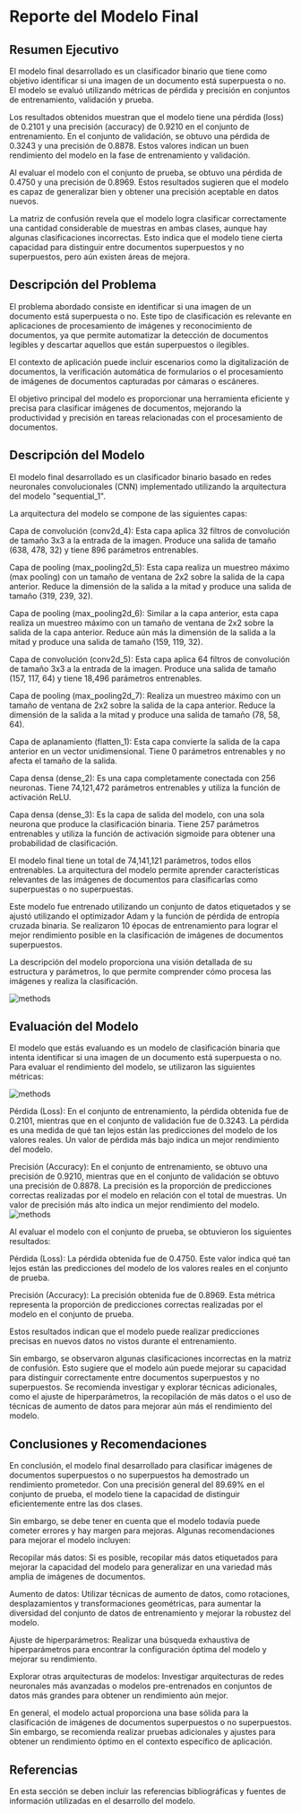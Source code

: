 # Reporte del Modelo Final

## Resumen Ejecutivo

El modelo final desarrollado es un clasificador binario que tiene como objetivo identificar si una imagen de un documento está superpuesta o no. El modelo se evaluó utilizando métricas de pérdida y precisión en conjuntos de entrenamiento, validación y prueba.

Los resultados obtenidos muestran que el modelo tiene una pérdida (loss) de 0.2101 y una precisión (accuracy) de 0.9210 en el conjunto de entrenamiento. En el conjunto de validación, se obtuvo una pérdida de 0.3243 y una precisión de 0.8878. Estos valores indican un buen rendimiento del modelo en la fase de entrenamiento y validación.

Al evaluar el modelo con el conjunto de prueba, se obtuvo una pérdida de 0.4750 y una precisión de 0.8969. Estos resultados sugieren que el modelo es capaz de generalizar bien y obtener una precisión aceptable en datos nuevos.

La matriz de confusión revela que el modelo logra clasificar correctamente una cantidad considerable de muestras en ambas clases, aunque hay algunas clasificaciones incorrectas. Esto indica que el modelo tiene cierta capacidad para distinguir entre documentos superpuestos y no superpuestos, pero aún existen áreas de mejora.

## Descripción del Problema

El problema abordado consiste en identificar si una imagen de un documento está superpuesta o no. Este tipo de clasificación es relevante en aplicaciones de procesamiento de imágenes y reconocimiento de documentos, ya que permite automatizar la detección de documentos legibles y descartar aquellos que están superpuestos o ilegibles.

El contexto de aplicación puede incluir escenarios como la digitalización de documentos, la verificación automática de formularios o el procesamiento de imágenes de documentos capturadas por cámaras o escáneres.

El objetivo principal del modelo es proporcionar una herramienta eficiente y precisa para clasificar imágenes de documentos, mejorando la productividad y precisión en tareas relacionadas con el procesamiento de documentos.

## Descripción del Modelo

El modelo final desarrollado es un clasificador binario basado en redes neuronales convolucionales (CNN) implementado utilizando la arquitectura del modelo "sequential_1".

La arquitectura del modelo se compone de las siguientes capas:

Capa de convolución (conv2d_4): Esta capa aplica 32 filtros de convolución de tamaño 3x3 a la entrada de la imagen. Produce una salida de tamaño (638, 478, 32) y tiene 896 parámetros entrenables.

Capa de pooling (max_pooling2d_5): Esta capa realiza un muestreo máximo (max pooling) con un tamaño de ventana de 2x2 sobre la salida de la capa anterior. Reduce la dimensión de la salida a la mitad y produce una salida de tamaño (319, 239, 32).

Capa de pooling (max_pooling2d_6): Similar a la capa anterior, esta capa realiza un muestreo máximo con un tamaño de ventana de 2x2 sobre la salida de la capa anterior. Reduce aún más la dimensión de la salida a la mitad y produce una salida de tamaño (159, 119, 32).

Capa de convolución (conv2d_5): Esta capa aplica 64 filtros de convolución de tamaño 3x3 a la entrada de la imagen. Produce una salida de tamaño (157, 117, 64) y tiene 18,496 parámetros entrenables.

Capa de pooling (max_pooling2d_7): Realiza un muestreo máximo con un tamaño de ventana de 2x2 sobre la salida de la capa anterior. Reduce la dimensión de la salida a la mitad y produce una salida de tamaño (78, 58, 64).

Capa de aplanamiento (flatten_1): Esta capa convierte la salida de la capa anterior en un vector unidimensional. Tiene 0 parámetros entrenables y no afecta el tamaño de la salida.

Capa densa (dense_2): Es una capa completamente conectada con 256 neuronas. Tiene 74,121,472 parámetros entrenables y utiliza la función de activación ReLU.

Capa densa (dense_3): Es la capa de salida del modelo, con una sola neurona que produce la clasificación binaria. Tiene 257 parámetros entrenables y utiliza la función de activación sigmoide para obtener una probabilidad de clasificación.

El modelo final tiene un total de 74,141,121 parámetros, todos ellos entrenables. La arquitectura del modelo permite aprender características relevantes de las imágenes de documentos para clasificarlas como superpuestas o no superpuestas.

Este modelo fue entrenado utilizando un conjunto de datos etiquetados y se ajustó utilizando el optimizador Adam y la función de pérdida de entropía cruzada binaria. Se realizaron 10 épocas de entrenamiento para lograr el mejor rendimiento posible en la clasificación de imágenes de documentos superpuestos.

La descripción del modelo proporciona una visión detallada de su estructura y parámetros, lo que permite comprender cómo procesa las imágenes y realiza la clasificación.

![methods](images/summary.png)



## Evaluación del Modelo

El modelo que estás evaluando es un modelo de clasificación binaria que intenta identificar si una imagen de un documento está superpuesta o no. Para evaluar el rendimiento del modelo, se utilizaron las siguientes métricas:

![methods](images/entrenamiento.png)

Pérdida (Loss): En el conjunto de entrenamiento, la pérdida obtenida fue de 0.2101, mientras que en el conjunto de validación fue de 0.3243. La pérdida es una medida de qué tan lejos están las predicciones del modelo de los valores reales. Un valor de pérdida más bajo indica un mejor rendimiento del modelo.

Precisión (Accuracy): En el conjunto de entrenamiento, se obtuvo una precisión de 0.9210, mientras que en el conjunto de validación se obtuvo una precisión de 0.8878. La precisión es la proporción de predicciones correctas realizadas por el modelo en relación con el total de muestras. Un valor de precisión más alto indica un mejor rendimiento del modelo.
![methods](images/evaluacion.png)

Al evaluar el modelo con el conjunto de prueba, se obtuvieron los siguientes resultados:

Pérdida (Loss): La pérdida obtenida fue de 0.4750. Este valor indica qué tan lejos están las predicciones del modelo de los valores reales en el conjunto de prueba.

Precisión (Accuracy): La precisión obtenida fue de 0.8969. Esta métrica representa la proporción de predicciones correctas realizadas por el modelo en el conjunto de prueba.

Estos resultados indican que el modelo puede realizar predicciones precisas en nuevos datos no vistos durante el entrenamiento.

Sin embargo, se observaron algunas clasificaciones incorrectas en la matriz de confusión. Esto sugiere que el modelo aún puede mejorar su capacidad para distinguir correctamente entre documentos superpuestos y no superpuestos. Se recomienda investigar y explorar técnicas adicionales, como el ajuste de hiperparámetros, la recopilación de más datos o el uso de técnicas de aumento de datos para mejorar aún más el rendimiento del modelo.
## Conclusiones y Recomendaciones

En conclusión, el modelo final desarrollado para clasificar imágenes de documentos superpuestos o no superpuestos ha demostrado un rendimiento prometedor. Con una precisión general del 89.69% en el conjunto de prueba, el modelo tiene la capacidad de distinguir eficientemente entre las dos clases.

Sin embargo, se debe tener en cuenta que el modelo todavía puede cometer errores y hay margen para mejoras. Algunas recomendaciones para mejorar el modelo incluyen:

Recopilar más datos: Si es posible, recopilar más datos etiquetados para mejorar la capacidad del modelo para generalizar en una variedad más amplia de imágenes de documentos.

Aumento de datos: Utilizar técnicas de aumento de datos, como rotaciones, desplazamientos y transformaciones geométricas, para aumentar la diversidad del conjunto de datos de entrenamiento y mejorar la robustez del modelo.

Ajuste de hiperparámetros: Realizar una búsqueda exhaustiva de hiperparámetros para encontrar la configuración óptima del modelo y mejorar su rendimiento.

Explorar otras arquitecturas de modelos: Investigar arquitecturas de redes neuronales más avanzadas o modelos pre-entrenados en conjuntos de datos más grandes para obtener un rendimiento aún mejor.

En general, el modelo actual proporciona una base sólida para la clasificación de imágenes de documentos superpuestos o no superpuestos. Sin embargo, se recomienda realizar pruebas adicionales y ajustes para obtener un rendimiento óptimo en el contexto específico de aplicación.

## Referencias

En esta sección se deben incluir las referencias bibliográficas y fuentes de información utilizadas en el desarrollo del modelo.
